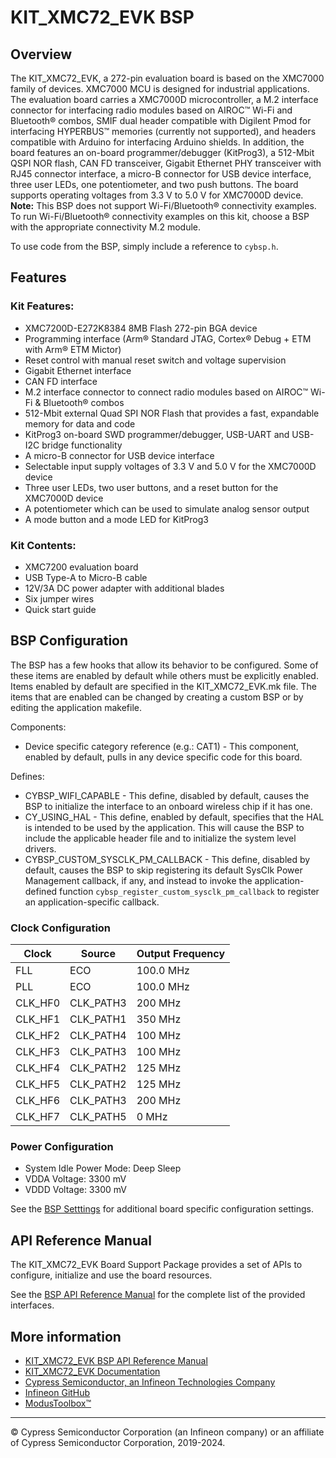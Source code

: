 # KIT_XMC72_EVK BSP

## Overview

The KIT_XMC72_EVK, a 272-pin evaluation board is based on the XMC7000 family of devices. XMC7000 MCU is designed for industrial applications. The evaluation board carries a XMC7000D microcontroller, a M.2 interface connector for interfacing radio modules based on AIROC™ Wi-Fi and Bluetooth® combos, SMIF dual header compatible with Digilent Pmod for interfacing HYPERBUS™ memories (currently not supported), and headers compatible with Arduino for interfacing Arduino shields. In addition, the board features an on-board programmer/debugger (KitProg3), a 512-Mbit QSPI NOR flash, CAN FD transceiver, Gigabit Ethernet PHY transceiver with RJ45 connector interface, a micro-B connector for USB device interface, three user LEDs, one potentiometer, and two push buttons. The board supports operating voltages from 3.3 V to 5.0 V for XMC7000D device.     
**Note:**
This BSP does not support Wi-Fi/Bluetooth® connectivity examples. To run Wi-Fi/Bluetooth® connectivity examples on this kit, choose a BSP with the appropriate connectivity M.2 module.



To use code from the BSP, simply include a reference to `cybsp.h`.

## Features

### Kit Features:

* XMC7200D-E272K8384 8MB Flash 272-pin BGA device
* Programming interface (Arm® Standard JTAG, Cortex® Debug + ETM with Arm® ETM Mictor)
* Reset control with manual reset switch and voltage supervision
* Gigabit Ethernet interface
* CAN FD interface
* M.2 interface connector to connect radio modules based on AIROC™ Wi-Fi & Bluetooth® combos 
* 512-Mbit external Quad SPI NOR Flash that provides a fast, expandable memory for data and code
* KitProg3 on-board SWD programmer/debugger, USB-UART and USB-I2C bridge functionality
* A micro-B connector for USB device interface
* Selectable input supply voltages of 3.3 V and 5.0 V for the XMC7000D device
* Three user LEDs, two user buttons, and a reset button for the XMC7000D device
* A potentiometer which can be used to simulate analog sensor output
* A mode button and a mode LED for KitProg3

### Kit Contents:

* XMC7200 evaluation board
* USB Type-A to Micro-B cable
* 12V/3A DC power adapter with additional blades
* Six jumper wires
* Quick start guide

## BSP Configuration

The BSP has a few hooks that allow its behavior to be configured. Some of these items are enabled by default while others must be explicitly enabled. Items enabled by default are specified in the KIT_XMC72_EVK.mk file. The items that are enabled can be changed by creating a custom BSP or by editing the application makefile.

Components:
* Device specific category reference (e.g.: CAT1) - This component, enabled by default, pulls in any device specific code for this board.

Defines:
* CYBSP_WIFI_CAPABLE - This define, disabled by default, causes the BSP to initialize the interface to an onboard wireless chip if it has one.
* CY_USING_HAL - This define, enabled by default, specifies that the HAL is intended to be used by the application. This will cause the BSP to include the applicable header file and to initialize the system level drivers.
* CYBSP_CUSTOM_SYSCLK_PM_CALLBACK - This define, disabled by default, causes the BSP to skip registering its default SysClk Power Management callback, if any, and instead to invoke the application-defined function `cybsp_register_custom_sysclk_pm_callback` to register an application-specific callback.

### Clock Configuration

| Clock    | Source    | Output Frequency |
|----------|-----------|------------------|
| FLL      | ECO       | 100.0 MHz        |
| PLL      | ECO       | 100.0 MHz        |
| CLK_HF0  | CLK_PATH3 | 200 MHz          |
| CLK_HF1  | CLK_PATH1 | 350 MHz          |
| CLK_HF2  | CLK_PATH4 | 100 MHz          |
| CLK_HF3  | CLK_PATH3 | 100 MHz          |
| CLK_HF4  | CLK_PATH2 | 125 MHz          |
| CLK_HF5  | CLK_PATH2 | 125 MHz          |
| CLK_HF6  | CLK_PATH3 | 200 MHz          |
| CLK_HF7  | CLK_PATH5 | 0 MHz            |

### Power Configuration

* System Idle Power Mode: Deep Sleep
* VDDA Voltage: 3300 mV
* VDDD Voltage: 3300 mV

See the [BSP Setttings][settings] for additional board specific configuration settings.

## API Reference Manual

The KIT_XMC72_EVK Board Support Package provides a set of APIs to configure, initialize and use the board resources.

See the [BSP API Reference Manual][api] for the complete list of the provided interfaces.

## More information
* [KIT_XMC72_EVK BSP API Reference Manual][api]
* [KIT_XMC72_EVK Documentation](https://www.infineon.com/cms/en/product/evaluation-boards/kit_xmc72_evk/)
* [Cypress Semiconductor, an Infineon Technologies Company](http://www.cypress.com)
* [Infineon GitHub](https://github.com/infineon)
* [ModusToolbox™](https://www.cypress.com/products/modustoolbox-software-environment)

[api]: https://infineon.github.io/TARGET_KIT_XMC72_EVK/html/modules.html
[settings]: https://infineon.github.io/TARGET_KIT_XMC72_EVK/html/md_bsp_settings.html

---
© Cypress Semiconductor Corporation (an Infineon company) or an affiliate of Cypress Semiconductor Corporation, 2019-2024.